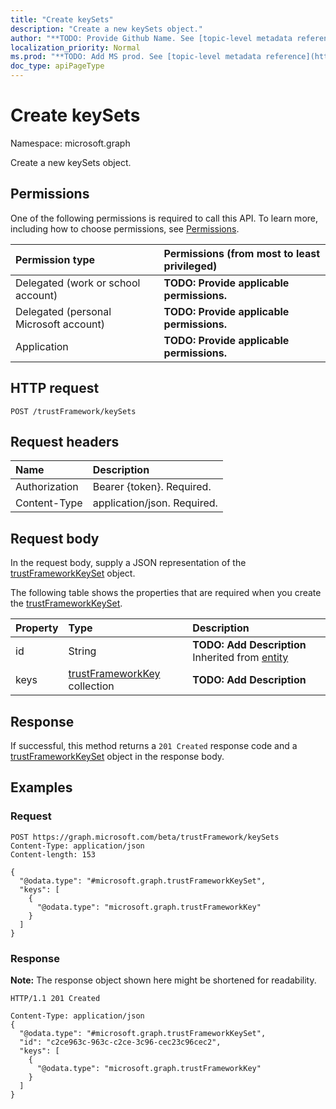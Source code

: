 ```yaml
---
title: "Create keySets"
description: "Create a new keySets object."
author: "**TODO: Provide Github Name. See [topic-level metadata reference](https://msgo.azurewebsites.net/add/document/guidelines/metadata.html#topic-level-metadata)**"
localization_priority: Normal
ms.prod: "**TODO: Add MS prod. See [topic-level metadata reference](https://msgo.azurewebsites.net/add/document/guidelines/metadata.html#topic-level-metadata)**"
doc_type: apiPageType
---
```


# Create keySets
Namespace: microsoft.graph

Create a new keySets object.

## Permissions
One of the following permissions is required to call this API. To learn more, including how to choose permissions, see [Permissions](/graph/permissions-reference).

|Permission type|Permissions (from most to least privileged)|
|:---|:---|
|Delegated (work or school account)|**TODO: Provide applicable permissions.**|
|Delegated (personal Microsoft account)|**TODO: Provide applicable permissions.**|
|Application|**TODO: Provide applicable permissions.**|

## HTTP request

<!-- {
  "blockType": "ignored"
}
-->
``` http
POST /trustFramework/keySets
```

## Request headers
|Name|Description|
|:---|:---|
|Authorization|Bearer {token}. Required.|
|Content-Type|application/json. Required.|

## Request body
In the request body, supply a JSON representation of the [trustFrameworkKeySet](../resources/trustframeworkkeyset.md) object.

The following table shows the properties that are required when you create the [trustFrameworkKeySet](../resources/trustframeworkkeyset.md).

|Property|Type|Description|
|:---|:---|:---|
|id|String|**TODO: Add Description** Inherited from [entity](../resources/entity.md)|
|keys|[trustFrameworkKey](../resources/trustframeworkkey.md) collection|**TODO: Add Description**|



## Response

If successful, this method returns a `201 Created` response code and a [trustFrameworkKeySet](../resources/trustframeworkkeyset.md) object in the response body.

## Examples

### Request
<!-- {
  "blockType": "request",
  "name": "create_trustframeworkkeyset_from_"
}
-->
``` http
POST https://graph.microsoft.com/beta/trustFramework/keySets
Content-Type: application/json
Content-length: 153

{
  "@odata.type": "#microsoft.graph.trustFrameworkKeySet",
  "keys": [
    {
      "@odata.type": "microsoft.graph.trustFrameworkKey"
    }
  ]
}
```


### Response
**Note:** The response object shown here might be shortened for readability.
<!-- {
  "blockType": "response",
  "truncated": true,
  "@odata.type": "microsoft.graph.trustFrameworkKeySet"
}
-->
``` http
HTTP/1.1 201 Created

Content-Type: application/json
{
  "@odata.type": "#microsoft.graph.trustFrameworkKeySet",
  "id": "c2ce963c-963c-c2ce-3c96-cec23c96cec2",
  "keys": [
    {
      "@odata.type": "microsoft.graph.trustFrameworkKey"
    }
  ]
}
```

